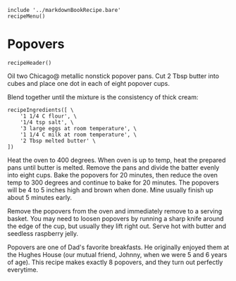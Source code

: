 ~~~ markdown-script
include '../markdownBookRecipe.bare'
recipeMenu()
~~~

# Popovers

~~~ markdown-script
recipeHeader()
~~~

Oil two Chicago@ metallic nonstick popover pans. Cut 2 Tbsp butter into cubes and place one dot in
each of eight popover cups.

Blend together until the mixture is the consistency of thick cream:

~~~ markdown-script
recipeIngredients([ \
    '1 1/4 C flour', \
    '1/4 tsp salt', \
    '3 large eggs at room temperature', \
    '1 1/4 C milk at room temperature', \
    '2 Tbsp melted butter' \
])
~~~

Heat the oven to 400 degrees. When oven is up to temp, heat the prepared pans until butter is
melted. Remove the pans and divide the batter evenly into eight cups. Bake the popovers for 20
minutes, then reduce the oven temp to 300 degrees and continue to bake for 20 minutes. The popovers
will be 4 to 5 inches high and brown when done. Mine usually finish up about 5 minutes early.

Remove the popovers from the oven and immediately remove to a serving basket. You may need to loosen
popovers by running a sharp knife around the edge of the cup, but usually they lift right out. Serve
hot with butter and seedless raspberry jelly.

Popovers are one of Dad's favorite breakfasts. He originally enjoyed them at the Hughes House (our
mutual friend, Johnny, when we were 5 and 6 years of age). This recipe makes exactly 8 popovers, and
they turn out perfectly everytime.
